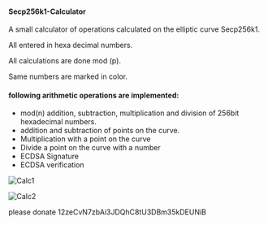 #### Secp256k1-Calculator

A small calculator of operations calculated on the elliptic curve Secp256k1.
<p> All entered in hexa decimal numbers.
<p> All calculations are done mod (p).

<p>Same numbers are marked in color.

#### following arithmetic operations are implemented:
- mod(n) addition, subtraction, multiplication and division of 256bit hexadecimal numbers.  
- addition and subtraction of points on the curve. 
- Multiplication with a point on the curve
- Divide a point on the curve with a number
- ECDSA Signature 
- ECDSA verification



![Calc1](https://user-images.githubusercontent.com/34688939/68996640-257c1d00-089d-11ea-960b-4a55e3ef7781.png)







![Calc2](https://user-images.githubusercontent.com/34688939/68996866-18146200-08a0-11ea-97f6-a23da9794d2a.png)

please donate 12zeCvN7zbAi3JDQhC8tU3DBm35kDEUNiB
